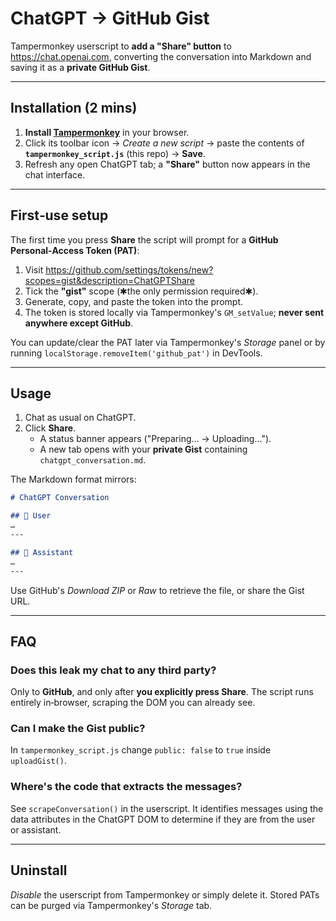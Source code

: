 # ChatGPT → GitHub Gist

Tampermonkey userscript to **add a "Share" button** to <https://chat.openai.com>, converting the conversation into Markdown and saving it as a **private GitHub Gist**.

---
## Installation (2 mins)
1. **Install [Tampermonkey](https://www.tampermonkey.net/)** in your browser.
2. Click its toolbar icon → *Create a new script* → paste the contents of **`tampermonkey_script.js`** (this repo) → **Save**.
3. Refresh any open ChatGPT tab; a **"Share"** button now appears in the chat interface.

---
## First‑use setup
The first time you press **Share** the script will prompt for a **GitHub Personal‑Access Token (PAT)**:
1. Visit <https://github.com/settings/tokens/new?scopes=gist&description=ChatGPTShare>  
2. Tick the **"gist"** scope (✱the only permission required✱).  
3. Generate, copy, and paste the token into the prompt.  
4. The token is stored locally via Tampermonkey's `GM_setValue`; **never sent anywhere except GitHub**.

You can update/clear the PAT later via Tampermonkey's *Storage* panel or by running `localStorage.removeItem('github_pat')` in DevTools.

---
## Usage
1. Chat as usual on ChatGPT.  
2. Click **Share**.  
   * A status banner appears ("Preparing… → Uploading…").  
   * A new tab opens with your **private Gist** containing `chatgpt_conversation.md`.

The Markdown format mirrors:
```md
# ChatGPT Conversation

## 🧑 User
…
---

## 🤖 Assistant
…
---
```
Use GitHub's *Download ZIP* or *Raw* to retrieve the file, or share the Gist URL.

---
## FAQ
### Does this leak my chat to any third party?
Only to **GitHub**, and only after **you explicitly press Share**. The script runs entirely in‑browser, scraping the DOM you can already see.

### Can I make the Gist public?
In `tampermonkey_script.js` change `public: false` to `true` inside `uploadGist()`.

### Where's the code that extracts the messages?
See `scrapeConversation()` in the userscript. It identifies messages using the data attributes in the ChatGPT DOM to determine if they are from the user or assistant.

---
## Uninstall
*Disable* the userscript from Tampermonkey or simply delete it. Stored PATs can
be purged via Tampermonkey's *Storage* tab.
